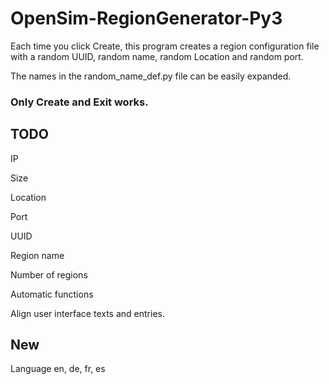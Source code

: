 # OpenSim-RegionGenerator-Py3
Each time you click Create, this program creates a region configuration file with a random UUID, random name, random Location and random port.

The names in the random_name_def.py file can be easily expanded.

### Only Create and Exit works.

## TODO
IP

Size

Location

Port

UUID

Region name

Number of regions

Automatic functions

Align user interface texts and entries.

## New
Language en, de, fr, es

